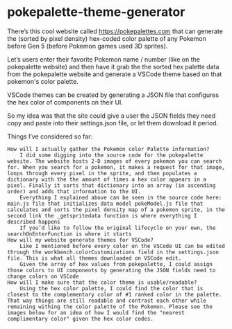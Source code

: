 # pokepalette-theme-generator

There’s this cool website called https://pokepalettes.com that can generate the (sorted by pixel density) hex-coded color palette of any Pokemon before Gen 5 (before Pokemon games used 3D sprites).

Let’s users enter their favorite Pokemon name / number (like on the pokepalette website) and then have it grab the the sorted hex palette data from the pokepalette website and generate a VSCode theme based on that pokemon's color palette.

VSCode themes can be created by generating a JSON file that configures the hex color of components on their UI.

So my idea was that the site could give a user the JSON fields they need copy and paste into their settings.json file, or let them download it period.

Things I’ve considered so far:

    How will I actually gather the Pokemon color Palette information?
        I did some digging into the source code for the pokepalette website. The website hosts 2-D images of every pokemon you can search for. When you search for a pokemon, it makes a request for that image, loops through every pixel in the sprite, and then populates a dictionary with the the amount of times a hex color appears in a pixel. Finally it sorts that dictionary into an array (in ascending order) and adds that information to the UI.
        Everything I explained above can be seen in the source code here: main.js file that initializes data model pokeModel.js file that calculates and sorts the pixel density map of a pokemon sprite, in the second link the _getspritedata function is where everything I described happens
        If you’d like to follow the original lifecycle on your own, the searchOnEnterFunction is where it starts
    How will my website generate themes for VSCode?
        Like I mentioned before every color on the VSCode UI can be edited through the workbench.colorCustomizations field in the settings.json file. This is what all themes downloaded on VSCode edit.
        Given the array of hex values from pokepalette, I could assign those colors to UI components by generating the JSON fields need to change colors on VSCode
    How will I make sure that the color theme is usable/readable?
        Using the hex color palette, I could find the color that is closest to the complementary color of #1 ranked color in the palette. That way things are still readable and contrast each other while remaining withing the color palette of the Pokemon. Please see the images below for an idea of how I would find the "nearest complimentary color" given the hex color codes.


